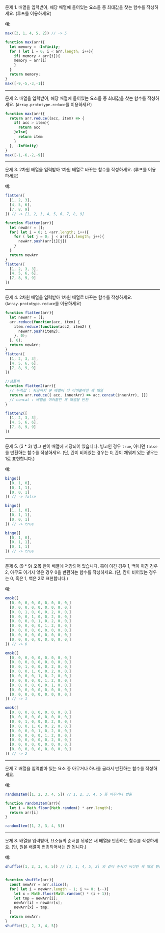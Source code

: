 문제 1. 배열을 입력받아, 해당 배열에 들어있는 요소들 중 최대값을 찾는 함수를 작성하세요. (루프를 이용하세요)

예:

```js
max([3, 1, 4, 5, 2]) // -> 5
```
```js
function max(arr){
  let memory = -Infinity;
  for ( let i = 0; i < arr.length; i++){
    if( memory < arr[i]){
    memory = arr[i]
    }
  }
  return memory;
}
max([-9,-5,-3,-1])
```

---

문제 2. 배열을 입력받아, 해당 배열에 들어있는 요소들 중 최대값을 찾는 함수를 작성하세요. (`Array.prototype.reduce`를 이용하세요)
```js
function max(arr){
  return arr.reduce((acc, item) => {
    if( acc > item){
      return acc
    }else{
      return item
    }
  }, -Infinity)
}
max([-1,-6,-2,-9])
```
---

문제 3. 2차원 배열을 입력받아 1차원 배열로 바꾸는 함수를 작성하세요. (루프를 이용하세요)

예:

```js
flatten([
  [1, 2, 3],
  [4, 5, 6],
  [7, 8, 9]
]) // -> [1, 2, 3, 4, 5, 6, 7, 8, 9]
```
```js
function flatten(arr){
  let newArr = [];
  for( let i = 0; i <arr.length; i++){
    for ( let j = 0; j < arr[i].length; j++){
      newArr.push(arr[i][j])
    }
  }
  return newArr
}
flatten([
  [1, 2, 3, 3],
  [4, 5, 6, 6],
  [7, 8, 9, 9]
])
```


---

문제 4. 2차원 배열을 입력받아 1차원 배열로 바꾸는 함수를 작성하세요. (`Array.prototype.reduce`를 이용하세요)
```js
function flatten(arr){
  let newArr = [];
  arr.reduce(function(acc, item) {
    item.reduce(function(acc2, item2) {
      newArr.push(item2);
    }, 0);
  }, 0);
  return newArr;
}
flatten([
  [1, 2, 3, 3],
  [4, 5, 6, 6],
  [7, 8, 9, 9]
])
```
```js
//샘풀이
function flatten2(arr){
  // 누적값 : 지금까지 본 배열이 다 이어붙여진 새 배열
  return arr.reduce(( acc, innerArr) => acc.concat(innerArr), [])
  // concat : 배열을 이어붙인 새 배열을 반환
}

flatten2([
  [1, 2, 3, 3],
  [4, 5, 6, 6],
  [7, 8, 9, 9]
])
```
---

문제 5. (3 * 3) 빙고 판이 배열에 저장되어 있습니다. 빙고인 경우 `true`, 아니면 `false`를 반환하는 함수를 작성하세요. (단, 칸이 비어있는 경우는 0, 칸이 채워져 있는 경우는 1로 표현합니다.)

예:

```js
bingo([
  [0, 1, 0],
  [0, 1, 1],
  [0, 0, 1]
]) // -> false

bingo([
  [1, 1, 0],
  [0, 1, 1],
  [0, 0, 1]
]) // -> true

bingo([
  [0, 1, 0],
  [0, 1, 1],
  [0, 1, 1]
]) // -> true
```

---

문제 6. (9 * 9) 오목 판이 배열에 저장되어 있습니다. 흑이 이긴 경우 1, 백이 이긴 경우 2, 아무도 이기지 않은 경우 0을 반환하는 함수를 작성하세요. (단, 칸이 비어있는 경우는 0, 흑은 1, 백은 2로 표현합니다.)

예:

```js
omok([
  [0, 0, 0, 0, 0, 0, 0, 0, 0,]
  [0, 0, 0, 0, 0, 0, 0, 0, 0,]
  [0, 0, 1, 0, 0, 0, 2, 0, 0,]
  [0, 0, 0, 1, 0, 0, 2, 0, 0,]
  [0, 0, 0, 0, 1, 0, 2, 0, 0,]
  [0, 0, 0, 0, 0, 1, 2, 0, 0,]
  [0, 0, 0, 0, 0, 0, 0, 0, 0,]
  [0, 0, 0, 0, 0, 0, 0, 0, 0,]
  [0, 0, 0, 0, 0, 0, 0, 0, 0,]
]) // -> 0

omok([
  [0, 0, 0, 0, 0, 0, 0, 0, 0,]
  [0, 0, 0, 0, 0, 0, 0, 0, 0,]
  [0, 0, 1, 0, 0, 0, 2, 0, 0,]
  [0, 0, 0, 1, 0, 0, 2, 0, 0,]
  [0, 0, 0, 0, 1, 0, 2, 0, 0,]
  [0, 0, 0, 0, 0, 1, 2, 0, 0,]
  [0, 0, 0, 0, 0, 0, 1, 0, 0,]
  [0, 0, 0, 0, 0, 0, 0, 0, 0,]
  [0, 0, 0, 0, 0, 0, 0, 0, 0,]
]) // -> 1

omok([
  [0, 0, 0, 0, 0, 0, 0, 0, 0,]
  [0, 0, 0, 0, 0, 0, 0, 0, 0,]
  [0, 0, 1, 0, 0, 0, 2, 0, 0,]
  [0, 0, 0, 1, 0, 0, 2, 0, 0,]
  [0, 0, 0, 0, 1, 0, 2, 0, 0,]
  [0, 0, 0, 0, 0, 1, 2, 0, 0,]
  [0, 0, 0, 0, 0, 0, 2, 0, 0,]
  [0, 0, 0, 0, 0, 0, 0, 0, 0,]
  [0, 0, 0, 0, 0, 0, 0, 0, 0,]
]) // -> 2
```

---

문제 7. 배열을 입력받아 있는 요소 중 아무거나 하나를 골라서 반환하는 함수를 작성하세요.

예:

```js
randomItem([1, 2, 3, 4, 5]) // 1, 2, 3, 4, 5 중 아무거나 반환
```
```js
function randomItem(arr){
  let i = Math.floor(Math.random() * arr.length);
  return arr[i]
}

randomItem([1, 2, 3, 4, 5])
```

---

문제 8. 배열을 입력받아, 요소들의 순서를 뒤섞은 새 배열을 반환하는 함수를 작성하세요. (단, 원본 배열이 변경되어서는 안 됩니다.)

예:

```js
shuffle([1, 2, 3, 4, 5]) // [3, 1, 4, 5, 2] 와 같이 순서가 뒤섞인 새 배열 반환
```
```js

function shuffle(arr){
  const newArr = arr.slice();
  for( let i = newArr.length - 1; i >= 0; i--){
    let x = Math.floor(Math.random() * (i + 1));
    let tmp = newArr[i];
    newArr[i] = newArr[x];
    newArr[x] = tmp;
  }
  return newArr;
}
shuffle([1, 2, 3, 4, 5])
```